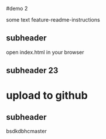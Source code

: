 #demo 2

some text
feature-readme-instructions

## subheader
open index.html in your browser
 
## subheader 23
upload to github
=======
## subheader
bsdkdbhcmaster
